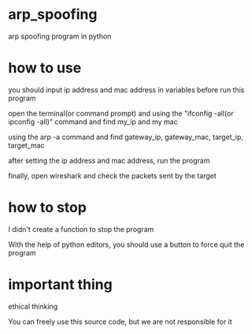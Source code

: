 # arp_spoofing
arp spoofing program in python

# how to use

you should input ip address and mac address in variables before run this program

open the terminal(or command prompt) and using the "ifconfig -all(or ipconfig -all)" command and find my_ip and my mac

using the arp -a command and find gateway_ip, gateway_mac, target_ip, target_mac

after setting the ip address and mac address, run the program

finally, open wireshark and check the packets sent by the target

# how to stop

I didn't create a function to stop the program

With the help of python editors, you should use a button to force quit the program

# important thing

ethical thinking

You can freely use this source code, but we are not responsible for it
